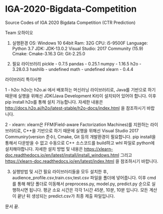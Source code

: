 # IGA-2020-Bigdata-Competition
Source Codes of IGA 2020 Bigdata Competition (CTR Prediction)

Team 오하이오

1. 실행환경
OS: Windows 10 64bit
Ram: 32G
CPU: i5-9500F
Language: Python 3.7
JDK: JDK-13.0.2
Visual Studio: 2017 Community (15.9)
Cmake: Cmake-3.16.3
Git: Git-2.25.0

2. 필요 라이브러리
pickle - 0.7.5
pandas - 0.25.1
numpy - 1.16.5
h2o - 3.28.0.3
hashlib - undefined
math - undefined
xlearn - 0.4.4

라이브러리 특이사항

1 - h2o:
h2o는 h2o.ai 에서 배포하는 머신러닝 라이브러리로, Java를 기반으로 하기 때문에 
실행을 위해선 JDK(Java Development Kit)이 설치되어 있어야 합니다. 이후 pip install h2o를 통해 설치 가능합니다.
자세한 내용은 http://docs.h2o.ai/h2o/latest-stable/h2o-docs/index.html 을 참조하시기 바랍니다.

2 - xlearn:
xlearn은 FFM(Field-aware Factorization Machines)를 지원하는 라이브러리로, C++을 기반으로 하기 때문에
실행을 위해선 Visual Studio 2017 Communiry(version 준수), Cmake, Git 등의 개발환경이 필요합니다. 
pip install을 통해서 다운받을 수 없고 수동으로 C++ 소스코드를 build하고 whl 파일로 python에 설치해야합니다.
자세한 설치 방법 및 내용은 https://xlearn-doc.readthedocs.io/en/latest/install/install_windows.html 
그리고 https://xlearn-doc.readthedocs.io/en/latest/index.html 을 참조하시기 바랍니다.

3. 실행방법 및 시간
필요 라이브러리들을 모두 설치한 후, audience_profile.csv,train.csv,test.csv 파일을 폴더에 넣어줍니다.
이후 cmd를 통해 해당 폴더로 이동해서 preprocess.py, model.py, predict.py 순으로 실행하시면 됩니다.
평균 소요 시간은 각각 1시간 45분, 10분, 10분 입니다.
모든 계산이 끝난 뒤 생성되는 predict.csv가 최종 제출 파일입니다.

문서 끝.
